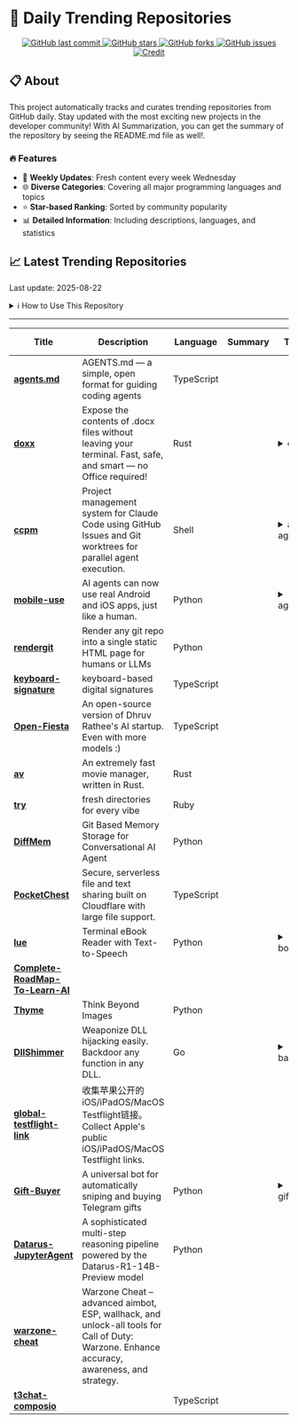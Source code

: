 # 🌟 Daily Trending Repositories

<div align="center">
<a href="https://github.com/marc-ko/daily-trending-repo/commits/main">
    <img src="https://img.shields.io/github/last-commit/marc-ko/daily-trending-repo" alt="GitHub last commit" />
</a>

<a href="https://github.com/marc-ko/daily-trending-repo/stargazers">
    <img src="https://img.shields.io/github/stars/marc-ko/daily-trending-repo" alt="GitHub stars" />
</a>
<a href="https://github.com/marc-ko/daily-trending-repo/network/members">
    <img src="https://img.shields.io/github/forks/marc-ko/daily-trending-repo" alt="GitHub forks" />
</a>
<a href="https://github.com/marc-ko/daily-trending-repo/issues">
    <img src="https://img.shields.io/github/issues/marc-ko/daily-trending-repo" alt="GitHub issues" />
</a>
<a alt="credit" href="https://github.com/zezhishao/DailyArXiv">
 <img src="https://img.shields.io/badge/credit%20-%20Idea%20From%20This%20Repo-blue" alt="Credit">
</a>
</div>

## 📋 About

This project automatically tracks and curates trending repositories from GitHub daily. Stay updated with the most exciting new projects in the developer community! With AI Summarization, you can get the summary of the repository by seeing the README.md file as well!.

### 🔥 Features

- 🔄 **Weekly Updates**: Fresh content every week Wednesday
- 🌐 **Diverse Categories**: Covering all major programming languages and topics
- ⭐ **Star-based Ranking**: Sorted by community popularity
- 📊 **Detailed Information**: Including descriptions, languages, and statistics

## 📈 Latest Trending Repositories

Last update: 2025-08-22

<details>
<summary>ℹ️ How to Use This Repository</summary>

1. **Star & Watch**: Click the 'Star' and 'Watch' buttons to receive weekly email notifications
2. **Browse**: Explore trending repositories organized by popularity
3. **Contribute**: Feel free to open issues or suggest improvements

</details>

---

| **Title** | **Description** | **Language** | **Summary** | **Tags** | **Stars Count** |
| --- | --- | --- | --- | --- | --- |
| **[agents.md](https://github.com/openai/agents.md)** | AGENTS.md — a simple, open format for guiding coding agents | TypeScript |  |  | 2401 |
| **[doxx](https://github.com/bgreenwell/doxx)** | Expose the contents of .docx files without leaving your terminal. Fast, safe, and smart — no Office required! | Rust |  | <details><summary>cli, ...</summary><p>cli, docx, msword, render, rust, terminal, tui</p></details> | 1527 |
| **[ccpm](https://github.com/automazeio/ccpm)** | Project management system for Claude Code using GitHub Issues and Git worktrees for parallel agent execution. | Shell |  | <details><summary>ai-ag...</summary><p>ai-agents, ai-coding, claude, claude-code, project-management, vibe-coding</p></details> | 1157 |
| **[mobile-use](https://github.com/minitap-ai/mobile-use)** | AI agents can now use real Android and iOS apps, just like a human. | Python |  | <details><summary>agent...</summary><p>agents, ai, browser-use, langgraph, mobile, mobile-use, python</p></details> | 914 |
| **[rendergit](https://github.com/karpathy/rendergit)** | Render any git repo into a single static HTML page for humans or LLMs | Python |  |  | 885 |
| **[keyboard-signature](https://github.com/cnrad/keyboard-signature)** | keyboard-based digital signatures | TypeScript |  |  | 673 |
| **[Open-Fiesta](https://github.com/NiladriHazra/Open-Fiesta)** | An open-source version of  Dhruv Rathee's  AI startup.  Even with more models :) | TypeScript |  |  | 548 |
| **[av](https://github.com/auv-sh/av)** | An extremely fast movie  manager, written in Rust. | Rust |  |  | 482 |
| **[try](https://github.com/tobi/try)** | fresh directories for every vibe | Ruby |  |  | 408 |
| **[DiffMem](https://github.com/Growth-Kinetics/DiffMem)** | Git Based Memory Storage for Conversational AI Agent | Python |  |  | 372 |
| **[PocketChest](https://github.com/Hzao/PocketChest)** | Secure, serverless file and text sharing built on Cloudflare with large file support. | TypeScript |  |  | 356 |
| **[lue](https://github.com/superstarryeyes/lue)** | Terminal eBook Reader with Text-to-Speech | Python |  | <details><summary>book,...</summary><p>book, cli, doc, docx, ebook, epub, modular, pdf, reader, terminal, text-to-speech, tts, txt, voice</p></details> | 325 |
| **[Complete-RoadMap-To-Learn-AI](https://github.com/krishnaik06/Complete-RoadMap-To-Learn-AI)** |  |  |  |  | 305 |
| **[Thyme](https://github.com/yfzhang114/Thyme)** | Think Beyond Images | Python |  |  | 299 |
| **[DllShimmer](https://github.com/Print3M/DllShimmer)** | Weaponize DLL hijacking easily. Backdoor any function in any DLL. | Go |  | <details><summary>backd...</summary><p>backdoor, dll-hijacking, dll-sideloading, golang, initial-access, malware, pentesting, persistence, redteam, security, security-tools, windows, windows-security</p></details> | 287 |
| **[global-testflight-link](https://github.com/fmz200/global-testflight-link)** | 收集苹果公开的iOS/iPadOS/MacOS Testflight链接。Collect Apple's public iOS/iPadOS/MacOS Testflight links. |  |  |  | 243 |
| **[Gift-Buyer](https://github.com/blindxvc/Gift-Buyer)** | A universal bot for automatically sniping and buying Telegram gifts | Python |  | <details><summary>gift-...</summary><p>gift-buyer, gift-sniper, opensource, python, telegram-gift-buyer, telegramgift</p></details> | 224 |
| **[Datarus-JupyterAgent](https://github.com/DatarusAI/Datarus-JupyterAgent)** | A sophisticated multi-step reasoning pipeline powered by the Datarus-R1-14B-Preview model | Python |  |  | 214 |
| **[warzone-cheat](https://github.com/BO6-Warzone-cheat/warzone-cheat)** | Warzone Cheat – advanced aimbot, ESP, wallhack, and unlock-all tools for Call of Duty: Warzone. Enhance accuracy, awareness, and strategy. |  |  |  | 204 |
| **[t3chat-composio](https://github.com/ComposioHQ/t3chat-composio)** |  | TypeScript |  |  | 189 |


